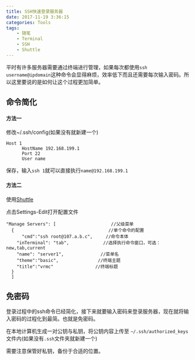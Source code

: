 ```yaml
---
title: SSH快速登录服务器
date: 2017-11-19 3:36:15
categories: Tools
tags:
    - 随笔
    - Terminal
    - SSH
    - Shuttle
---
```

平时有许多服务器需要通过终端进行管理，如果每次都使用``ssh username@ipdomain``这种命令会显得麻烦，效率低下而且还需要每次输入密码。所以这里要说的是如何让这个过程更加简单。
## 命令简化
#### 方法一
修改~/.ssh/config(如果没有就新建一个)
```
Host 1
      HostName 192.168.199.1
      Port 22
      User name
```
保存，输入``ssh 1``就可以直接执行``name@192.168.199.1``

#### 方法二
使用[Shuttle](https://github.com/fitztrev/shuttle)

点击Settings-Edit打开配置文件
```
"Manage Servers": [                     //父级菜单
  {                                    //单个命令的配置
      "cmd":"ssh root@107.a.b.c",     //命令本体
    "inTerminal": "tab",             //选择执行命令窗口，可选：new,tab,current
    "name": "server1",              //菜单名
    "theme":"basic",               //终端主题
    "title":"vrmc"                //终端标题
  }
  ]
```

## 免密码

登录过程中的ssh命令已经简化，接下来就要输入密码来登录服务器，现在就将输入密码的过程化到最简。也就是免密码。

在本地计算机生成一对公钥与私钥，将公钥内容上传至 ``~/.ssh/authorized_keys``文件内(如果没有``.ssh``文件夹就新建一个)

需要注意保管好私钥，备份于合适的位置。
